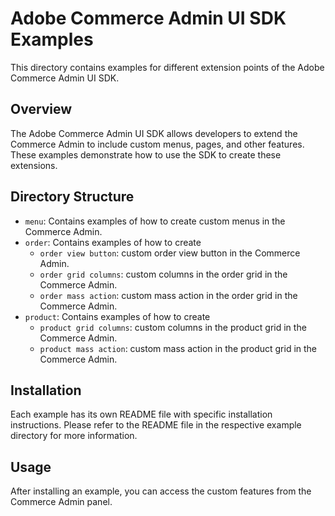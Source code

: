 # Adobe Commerce Admin UI SDK Examples

This directory contains examples for different extension points of the Adobe Commerce Admin UI SDK.

## Overview

The Adobe Commerce Admin UI SDK allows developers to extend the Commerce Admin to include custom menus, pages, and other features. 
These examples demonstrate how to use the SDK to create these extensions.

## Directory Structure

- `menu`: Contains examples of how to create custom menus in the Commerce Admin.
- `order`: Contains examples of how to create 
  - `order view button`: custom order view button in the Commerce Admin.
  - `order grid columns`: custom columns in the order grid in the Commerce Admin.
  - `order mass action`: custom mass action in the order grid in the Commerce Admin.
- `product`: Contains examples of how to create 
  - `product grid columns`: custom columns in the product grid in the Commerce Admin.
  - `product mass action`: custom mass action in the product grid in the Commerce Admin.

## Installation

Each example has its own README file with specific installation instructions. Please refer to the README file in the respective example directory for more information.

## Usage

After installing an example, you can access the custom features from the Commerce Admin panel.
